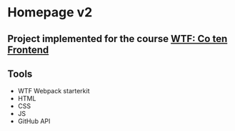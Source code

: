 # Homepage v2
## Project implemented for the course [WTF: Co ten Frontend](https://cotenfrontend.pl/)


## Tools

- WTF Webpack starterkit
- HTML
- CSS
- JS
- GitHub API

